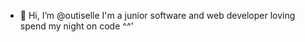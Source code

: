 - 👋 Hi, I’m @outiselle
I'm a junior software and web developer loving spend my night on code ^^'



